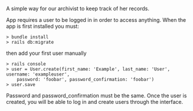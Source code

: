 A simple way for our archivist to keep track of her records.

App requires a user to be logged in in order to access anything. When the app is first installed you must:
```
> bundle install
> rails db:migrate
```
then add your first user manually
```
> rails console
> user = User.create(first_name: 'Example', last_name: 'User', username: 'exampleuser',
    password: 'foobar', password_confirmation: 'foobar')
> user.save
```
Password and password_confirmation must be the same. Once the user is created, you will be able to log in and create users through the interface.
